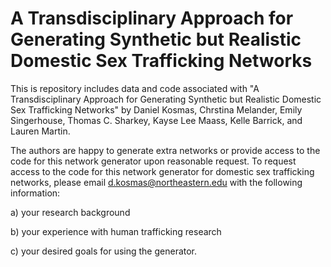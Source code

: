# A Transdisciplinary Approach for Generating Synthetic but Realistic Domestic Sex Trafficking Networks
This is repository includes data and code associated with "A Transdisciplinary Approach for Generating Synthetic but Realistic Domestic Sex Trafficking Networks" by Daniel Kosmas, Chrstina Melander, Emily Singerhouse, Thomas C. Sharkey, Kayse Lee Maass, Kelle Barrick, and Lauren Martin. 

The authors are happy to generate extra networks or provide access to the code for this network generator upon reasonable request. To request access to the code for this network generator for domestic sex trafficking networks, please email d.kosmas@northeastern.edu with the following information: 

a) your research background

b) your experience with human trafficking research

c) your desired goals for using the generator.
